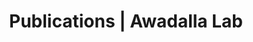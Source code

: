 ---
title: Publications | Awadalla Lab
permalink: /publications/
published: false
isPublic_b: true

publicationType_txt: journal
title_txt: "Integrating sequence and array data to create an improved 1000 Genomes Project haplotype reference panel."
pmid_tl: 25653097
publishDate_tdt: "2014-06-13T07:23:33.000Z"
journalTitle_txt: "Nature communications"
volume_tl: 5
doi_txt: "10.1038/ncomms4934"
authors_list: 
  - author_txt: "Delaneau O"
  - author_txt: "Marchini J"
  - author_txt: "1000 Genomes Project Consortium."
  - author_txt: "1000 Genomes Project Consortium."
---